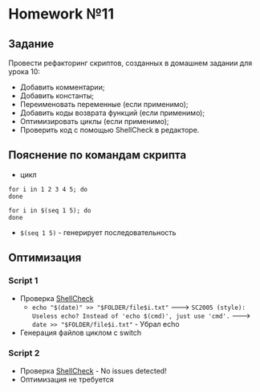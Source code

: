 # Homework №11

## Задание

Провести рефакторинг скриптов, созданных в домашнем задании для урока 10:
- Добавить комментарии;
- Добавить константы;
- Переименовать переменные (если применимо);
- Добавить коды возврата функций (если применимо);
- Оптимизировать циклы (если применимо);
- Проверить код с помощью ShellCheck в редакторе.

## Пояснение по командам скрипта

- цикл
```
for i in 1 2 3 4 5; do
done

for i in $(seq 1 5); do
done
```
- `$(seq 1 5)` - генерирует последовательность

## Оптимизация

### Script 1

- Проверка [ShellCheck](https://www.shellcheck.net/)
  - `echo "$(date)" >> "$FOLDER/file$i.txt"` ---> `SC2005 (style): Useless echo? Instead of 'echo $(cmd)', just use 'cmd'.` ---> `date >> "$FOLDER/file$i.txt"` - Убрал echo
- Генерация файлов циклом с switch

### Script 2

- Проверка [ShellCheck](https://www.shellcheck.net/) - No issues detected!
- Оптимизация не требуется
